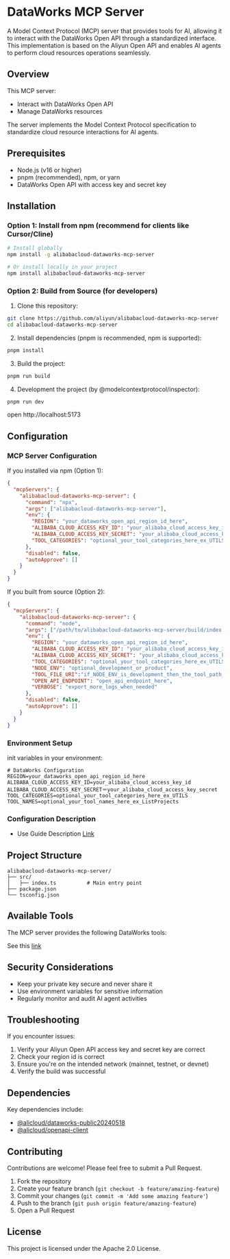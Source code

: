 # DataWorks MCP Server

A Model Context Protocol (MCP) server that provides tools for AI, allowing it to interact with the DataWorks Open API through a standardized interface. This implementation is based on the Aliyun Open API and enables AI agents to perform cloud resources operations seamlessly.

## Overview

This MCP server:

* Interact with DataWorks Open API
* Manage DataWorks resources

The server implements the Model Context Protocol specification to standardize cloud resource interactions for AI agents.

## Prerequisites

* Node.js (v16 or higher)
* pnpm (recommended), npm, or yarn
* DataWorks Open API with access key and secret key

## Installation

### Option 1: Install from npm (recommend for clients like Cursor/Cline)

```bash
# Install globally
npm install -g alibabacloud-dataworks-mcp-server

# Or install locally in your project
npm install alibabacloud-dataworks-mcp-server
```

### Option 2: Build from Source (for developers)

1. Clone this repository:
```bash
git clone https://github.com/aliyun/alibabacloud-dataworks-mcp-server
cd alibabacloud-dataworks-mcp-server
```

2. Install dependencies (pnpm is recommended, npm is supported):
```bash
pnpm install
```

3. Build the project:
```bash
pnpm run build
```

4. Development the project (by @modelcontextprotocol/inspector):
```bash
pnpm run dev
```
open http://localhost:5173

## Configuration

### MCP Server Configuration

If you installed via npm (Option 1):
```json
{
  "mcpServers": {
    "alibabacloud-dataworks-mcp-server": {
      "command": "npx",
      "args": ["alibabacloud-dataworks-mcp-server"],
      "env": {
        "REGION": "your_dataworks_open_api_region_id_here",
        "ALIBABA_CLOUD_ACCESS_KEY_ID": "your_alibaba_cloud_access_key_id",
        "ALIBABA_CLOUD_ACCESS_KEY_SECRET": "your_alibaba_cloud_access_key_secret",
        "TOOL_CATEGORIES": "optional_your_tool_categories_here_ex_UTILS"
      },
      "disabled": false,
      "autoApprove": []
    }
  }
}
```

If you built from source (Option 2):
```json
{
  "mcpServers": {
    "alibabacloud-dataworks-mcp-server": {
      "command": "node",
      "args": ["/path/to/alibabacloud-dataworks-mcp-server/build/index.js"],
      "env": {
        "REGION": "your_dataworks_open_api_region_id_here",
        "ALIBABA_CLOUD_ACCESS_KEY_ID": "your_alibaba_cloud_access_key_id",
        "ALIBABA_CLOUD_ACCESS_KEY_SECRET": "your_alibaba_cloud_access_key_secret",
        "TOOL_CATEGORIES": "optional_your_tool_categories_here_ex_UTILS",
        "NODE_ENV": "optional_development_or_product",
        "TOOL_FILE_URI":"if_NODE_ENV_is_development_then_the_tool_path_to_the_tool_file_uri",
        "OPEN_API_ENDPOINT": "open_api_endpoint_here",
        "VERBOSE": "export_more_logs_when_needed"
      },
      "disabled": false,
      "autoApprove": []
    }
  }
}
```

### Environment Setup

init variables in your environment:

```env
# DataWorks Configuration
REGION=your_dataworks_open_api_region_id_here
ALIBABA_CLOUD_ACCESS_KEY_ID=your_alibaba_cloud_access_key_id
ALIBABA_CLOUD_ACCESS_KEY_SECRET＝your_alibaba_cloud_access_key_secret
TOOL_CATEGORIES=optional_your_tool_categories_here_ex_UTILS
TOOL_NAMES=optional_your_tool_names_here_ex_ListProjects
```

### Configuration Description
- Use Guide Description [Link](https://www.alibabacloud.com/help/dataworks/user-guide/dataworks-mcp-server-function-usage#1ecf2a04b5ilh)

## Project Structure

```
alibabacloud-dataworks-mcp-server/
├── src/
│   ├── index.ts          # Main entry point
├── package.json
└── tsconfig.json
```

## Available Tools

The MCP server provides the following DataWorks tools:

See this [link](https://dataworks.data.aliyun.com/dw-pop-mcptools)

## Security Considerations

* Keep your private key secure and never share it
* Use environment variables for sensitive information
* Regularly monitor and audit AI agent activities

## Troubleshooting

If you encounter issues:

1. Verify your Aliyun Open API access key and secret key are correct
2. Check your region id is correct
3. Ensure you're on the intended network (mainnet, testnet, or devnet)
4. Verify the build was successful

## Dependencies

Key dependencies include:
* [@alicloud/dataworks-public20240518](https://github.com/alibabacloud-sdk-swift/dataworks-public-20240518)
* [@alicloud/openapi-client](https://github.com/aliyun/darabonba-openapi)

## Contributing

Contributions are welcome! Please feel free to submit a Pull Request.

1. Fork the repository
2. Create your feature branch (`git checkout -b feature/amazing-feature`)
3. Commit your changes (`git commit -m 'Add some amazing feature'`)
4. Push to the branch (`git push origin feature/amazing-feature`)
5. Open a Pull Request

## License

This project is licensed under the Apache 2.0 License.

